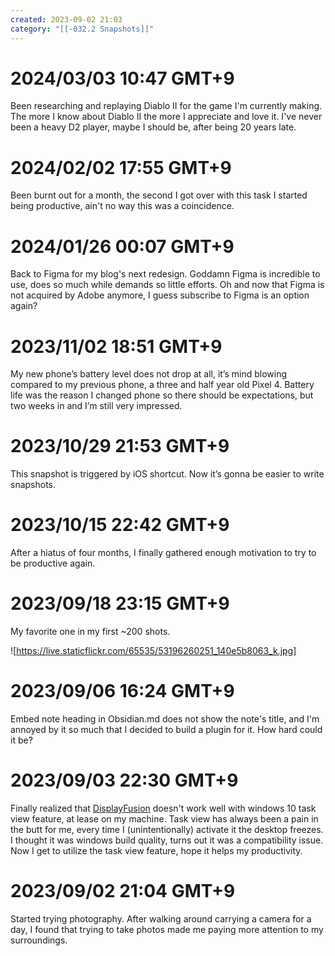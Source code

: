 ```yaml
---
created: 2023-09-02 21:03
category: "[[-032.2 Snapshots]]"
---
```


# 2024/03/03 10:47 GMT+9
Been researching and replaying Diablo II for the game I'm currently making.
The more I know about Diablo II the more I appreciate and love it.
I've never been a heavy D2 player, maybe I should be, after being 20 years late.

# 2024/02/02 17:55 GMT+9
Been burnt out for a month, the second I got over with this task I started being productive, ain't no way this was a coincidence.

# 2024/01/26 00:07 GMT+9
Back to Figma for my blog's next redesign. Goddamn Figma is incredible to use, does so much while demands so little efforts. Oh and now that Figma is not acquired by Adobe anymore, I guess subscribe to Figma is an option again?

# 2023/11/02 18:51 GMT+9
My new phone’s battery level does not drop at all, it’s mind blowing compared to my previous phone, a three and half year old Pixel 4. Battery life was the reason I changed phone so there should be expectations, but two weeks in and I’m still very impressed.

# 2023/10/29 21:53 GMT+9
This snapshot is triggered by iOS shortcut. Now it’s gonna be easier to write snapshots.

# 2023/10/15 22:42 GMT+9
After a hiatus of four months, I finally gathered enough motivation to try to be productive again.

# 2023/09/18 23:15 GMT+9
My favorite one in my first ~200 shots.

![https://live.staticflickr.com/65535/53196260251_140e5b8063_k.jpg]

# 2023/09/06 16:24 GMT+9
Embed note heading in Obsidian.md does not show the note's title, and I'm annoyed by it so much that I decided to build a plugin for it. How hard could it be?

# 2023/09/03 22:30 GMT+9
Finally realized that [DisplayFusion](https://www.displayfusion.com/) doesn't work well with windows 10 task view feature, at lease on my machine. Task view has always been a pain in the butt for me, every time I (unintentionally) activate it the desktop freezes. I thought it was windows build quality, turns out it was a compatibility issue. Now I get to utilize the task view feature, hope it helps my productivity.

# 2023/09/02 21:04 GMT+9
Started trying photography. After walking around carrying a camera for a day, I found that trying to take photos made me paying more attention to my surroundings.
